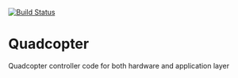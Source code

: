 [![Build Status](http://192.168.0.21:8080/job/Quadcopter-pipeline/badge/icon)](http://192.168.0.21:8080/job/Quadcopter-pipeline/)
# Quadcopter
Quadcopter controller code for both hardware and application layer
